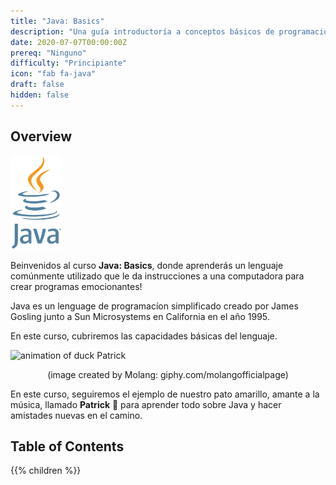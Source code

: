 ```yaml
---
title: "Java: Basics"
description: "Una guía introductoría a conceptos básicos de programación en Java."
date: 2020-07-07T00:00:00Z
prereq: "Ninguno"
difficulty: "Principiante"
icon: "fab fa-java"
draft: false
hidden: false
---
```


## Overview

<img src="images/logo.png" height="150"/> 

Beinvenidos al curso <b>Java: Basics</b>, donde aprenderás un lenguaje comúnmente utilizado que le da instrucciones a una computadora para crear programas emocionantes!

Java es un lenguage de programacíon simplificado creado por James Gosling junto a Sun Microsystems en California en el año 1995.

En este curso, cubriremos las capacidades básicas del lenguaje.

![animation of duck Patrick](https://media.giphy.com/media/l49JKwmJLChtS6d44/giphy.gif) 

<p style="text-align: center;">(image created by Molang: giphy.com/molangofficialpage)</p>

En este curso, seguiremos el ejemplo de nuestro pato amarillo, amante a la música, llamado <b>Patrick</b> 🐥 para aprender todo sobre Java y hacer amistades nuevas en el camino.

## Table of Contents

{{% children %}}
